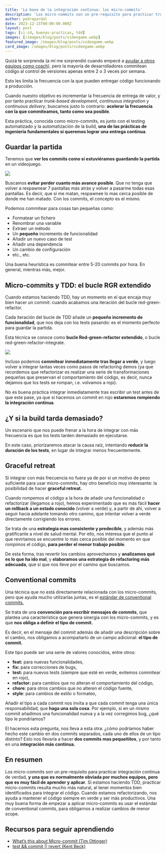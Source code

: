 ```yaml
---
title: 'La base de la integración continua: los micro-commits'
description: 'Los micro-commits son un pre-requisito para practicar trunk-based development, continuous integration y continuous delivery, y por tanto para incrementar la frecuencia de entrega de valor'
author: pedropardal
date: 2023-12-15T00:00:00.000Z
layout: post
tags: [ci-cd, buenas-practicas, tdd]
images: [/images/blog/posts/videogame.webp]
featured_image: /images/blog/posts/videogame.webp
card_image: /images/blog/posts/videogame.webp
---
```


Quizá te sorprenda (a mí me sorprendió cuando empecé a [ayudar a otros equipos como coach](https://www.exeal.com/servicios/technical-coaching/)), pero la mayoría de desarrolladores commitean código al control de versiones apenas entre 2 o 3 veces por semana.

Esto les limita la frecuencia con la que pueden entregar código funcionando a producción.

Cuando nuestro objetivo es incrementar la frecuencia de entrega de valor, y por tanto practicar *trunk-based development*, *continuous integration* y *continuous delivery*, buscamos justo lo contrario: **acelerar la frecuencia con la que commiteamos, tanto como sea posible**.

Esta práctica, conocida como micro-commits, es junto con el testing automatizado y la automatización de la build, **una de las prácticas de ingeniería fundamentales si queremos lograr una entrega continua**.

## Guardar la partida

Tenemos que **ver los commits como si estuviéramos guardando la partida** en un videojuego.

![](/images/blog/posts/savegame.jpg)

Buscamos **evitar perder cuanto más avance posible**. Que no tenga que volver a respawnear 7 pantallas más atrás y volver a pasarme todas esas pantallas. Es decir, que si me matan, respawnee lo mas cerca posible de donde me han matado. Con los commits, el concepto es el mismo.

Podemos commitear para cosas tan pequeñas como:

- Formatear un fichero
- Renombrar una variable
- Extraer un método
- Un **pequeño** incremento de funcionalidad
- Añadir un nuevo caso de test
- Añadir una dependencia
- Un cambio de configuración
- etc., etc.

Una buena heurística es commitear entre 5-20 commits por hora. En general, mientras más, mejor.

## Micro-commits y TDD: el bucle RGR extendido

Cuando estamos haciendo TDD, hay un momento en el que encaja muy bien hacer un commit: cuando acabamos una iteración del bucle red-green-refactor.

Cada iteración del bucle de TDD añade un **pequeño incremento de funcionalidad**, que nos deja con los tests pasando: es el momento perfecto para guardar la partida.

Esta técnica se conoce como **bucle Red-green-refactor extendido**, o bucle red-green-refactor-integrate.

![](/images/blog/posts/rgri-loop.png)

Incluso podemos **commitear inmediatamente tras llegar a verde**, y luego volver a integrar tantas veces como pasos de refactoring demos (ya que recordemos que refactorizar es realizar una serie de transformaciones pequeñas que preservan el comportamiento del código, es decir, nunca dejamos que los tests se rompan, i.e. volvamos a rojo).

No es buena práctica integrar inmediatamente tras escribir un test antes de que este pase, ya que si hacemos un commit en rojo **estaremos rompiendo la integración continua**.

## ¿Y si la build tarda demasiado?

Un escenario que nos puede frenar a la hora de integrar con más frecuencia es que los tests tarden demasiado en ejecutarse.

En este caso, priorizaremos atacar la causa raíz, intentando **reducir la duración de los tests**, en lugar de integrar menos frecuentemente.

## Graceful retreat

Si integrar con más frecuencia no fuera ya de por sí un motivo de peso suficiente para usar micro-commits, hay otro beneficio muy interesante: la posibilidad de hacer **graceful retreat.**

Cuando rompemos el código a la hora de añadir una funcionalidad o refactorizar (llegamos a rojo), hemos experimentado que es más fácil **hacer un rollback a un estado conocido** (volver a verde) y, a partir de ahí, volver a seguir hacia adelante tomando otro camino, que intentar volver a verde directamente corrigiendo los errores.

Se trata de una **estrategia mas consistente y predecible**, y además más gratificante a nivel de salud mental. Por ello, nos interesa que el punto al que revirtamos se encuentre lo más cerca posible del momento en que rompimos el código, **para perder el menor trabajo posible**.

De esta forma, tras revertir los cambios aprovechamos y **analizamos qué es lo que ha ido mal**, y **elaboramos una estrategia de refactoring más adecuada**, que sí que nos lleve por el camino que buscamos.

## Conventional commits

Una técnica que no está directamente relacionada con los micro-commits, pero que ayuda mucho utilizarlas juntas, es el [estándar de conventional commits.](https://www.conventionalcommits.org/en/v1.0.0/)

Se trata de una **convención para escribir mensajes de commits**, que plantea una característica que genera sinergia con los micro-commits, y es que **nos obliga a definir el tipo de commit.**

Es decir, en el mensaje del commit además de añadir una descripción sobre el cambio, nos obligamos a acompañarlo de un campo adicional: **el tipo de commit.** 

Este tipo puede ser una serie de valores conocidos, entre otros:

- **feat:** para nuevas funcionalidades,
- **fix:** para correcciones de bugs,
- **test:** para nuevos tests (siempre que esté en verde, evitemos commitear en rojo),
- **refactor:** para cambios que no alteran el comportamiento del código,
- **chore**: para otros cambios que no alteren el código fuente,
- **style**: para cambios de estilo o formateo,

Añadir el tipo a cada commit nos invita a que cada commit tenga una única responsabilidad, que **haga una sola cosa**. Por ejemplo, si en un mismo commit añadimos una funcionalidad nueva y a la vez corregimos bug, ¿qué tipo le pondríamos?

El hacernos esta pregunta, nos lleva a esta otra: ¿cómo podríamos haber hecho este cambio en dos commits separados, cada uno de ellos de un tipo distinto? Esto nos llevaría a hacer **dos commits mas pequeñitos**, y por tanto en una **integración más continua.**

## En resumen

Los micro-commits son un pre-requisito para practicar integración continua de verdad, **y una que es normalmente obviada por muchos equipos, pero que es muy fácil de aprender y aplicar**. Si estamos haciendo TDD, practicar micro-commits resulta mucho más natural, al tener momentos bien identificados para integrar el código. Cuando estamos refactorizando, nos ayuda a mantener el código siempre en verde y ser más productivos. Una muy buena forma de empezar a aplicar micro-commits es usar el estándar de conventional commits, para obligarnos a realizar cambios de menor scope.

## Recursos para seguir aprendiendo

- [What’s this about Micro-commit (Tim Ottinger)](https://www.industriallogic.com/blog/whats-this-about-micro-commits/)
- [test && commit || revert (Kent Beck)](https://medium.com/@kentbeck_7670/test-commit-revert-870bbd756864)
